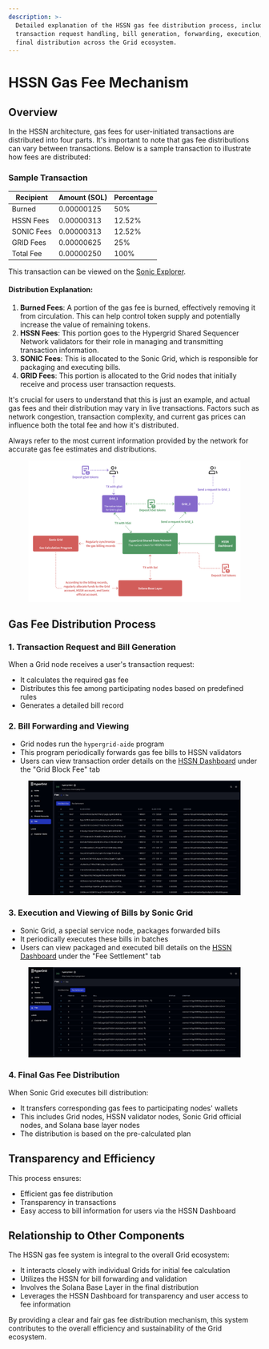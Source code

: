 ```yaml
---
description: >-
  Detailed explanation of the HSSN gas fee distribution process, including
  transaction request handling, bill generation, forwarding, execution, and
  final distribution across the Grid ecosystem.
---
```


# HSSN Gas Fee Mechanism

## Overview

In the HSSN architecture, gas fees for user-initiated transactions are distributed into four parts. It's important to note that gas fee distributions can vary between transactions. Below is a sample transaction to illustrate how fees are distributed:

### Sample Transaction

| Recipient  | Amount (SOL) | Percentage |
| ---------- | ------------ | ---------- |
| Burned     | 0.00000125   | 50%        |
| HSSN Fees  | 0.00000313   | 12.52%     |
| SONIC Fees | 0.00000313   | 12.52%     |
| GRID Fees  | 0.00000625   | 25%        |
| Total Fee  | 0.00000250   | 100%       |

This transaction can be viewed on the [Sonic Explorer](https://explorer.sonic.game/tx/5r5tiPMrktPnroaNuexYvHS57ujRmuPEtU6Yr4d3WUK5FuyerBRe4Gi2TYAYaKd3QhhNNgaAZoA5j2h4wepZueTv).

#### Distribution Explanation:

1. **Burned Fees**: A portion of the gas fee is burned, effectively removing it from circulation. This can help control token supply and potentially increase the value of remaining tokens.
2. **HSSN Fees**: This portion goes to the Hypergrid Shared Sequencer Network validators for their role in managing and transmitting transaction information.
3. **SONIC Fees**: This is allocated to the Sonic Grid, which is responsible for packaging and executing bills.
4. **GRID Fees**: This portion is allocated to the Grid nodes that initially receive and process user transaction requests.

It's crucial for users to understand that this is just an example, and actual gas fees and their distribution may vary in live transactions. Factors such as network congestion, transaction complexity, and current gas prices can influence both the total fee and how it's distributed.

Always refer to the most current information provided by the network for accurate gas fee estimates and distributions.

<figure><img src="../../.gitbook/assets/hssn-gas-engine.png" alt=""><figcaption></figcaption></figure>

## Gas Fee Distribution Process

### 1. Transaction Request and Bill Generation

When a Grid node receives a user's transaction request:

* It calculates the required gas fee
* Distributes this fee among participating nodes based on predefined rules
* Generates a detailed bill record

### 2. Bill Forwarding and Viewing

* Grid nodes run the `hypergrid-aide` program
* This program periodically forwards gas fee bills to HSSN validators
* Users can view transaction order details on the [HSSN Dashboard](https://explorer-hssn.hypergrid.dev/fee) under the "Grid Block Fee" tab

<figure><img src="../../.gitbook/assets/image (1).png" alt=""><figcaption></figcaption></figure>

### 3. Execution and Viewing of Bills by Sonic Grid

* Sonic Grid, a special service node, packages forwarded bills
* It periodically executes these bills in batches
* Users can view packaged and executed bill details on the [HSSN Dashboard](https://explorer-hssn.hypergrid.dev/fee) under the "Fee Settlement" tab

<figure><img src="../../.gitbook/assets/image (1) (1).png" alt=""><figcaption></figcaption></figure>

### 4. Final Gas Fee Distribution

When Sonic Grid executes bill distribution:

* It transfers corresponding gas fees to participating nodes' wallets
* This includes Grid nodes, HSSN validator nodes, Sonic Grid official nodes, and Solana base layer nodes
* The distribution is based on the pre-calculated plan

## Transparency and Efficiency

This process ensures:

* Efficient gas fee distribution
* Transparency in transactions
* Easy access to bill information for users via the HSSN Dashboard

## Relationship to Other Components

The HSSN gas fee system is integral to the overall Grid ecosystem:

* It interacts closely with individual Grids for initial fee calculation
* Utilizes the HSSN for bill forwarding and validation
* Involves the Solana Base Layer in the final distribution
* Leverages the HSSN Dashboard for transparency and user access to fee information

By providing a clear and fair gas fee distribution mechanism, this system contributes to the overall efficiency and sustainability of the Grid ecosystem.
